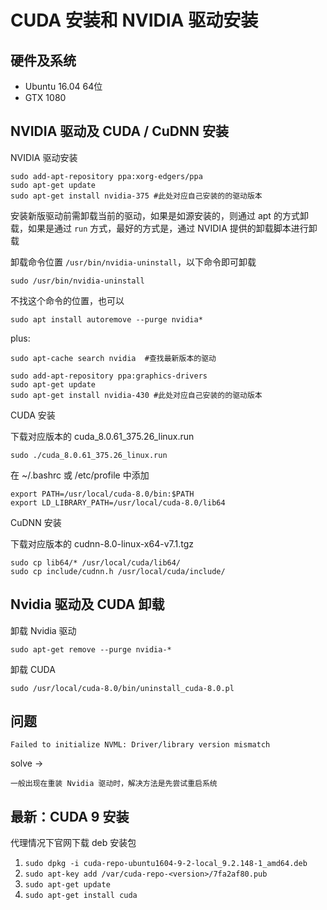 # CUDA 安装和 NVIDIA 驱动安装

## 硬件及系统

- Ubuntu 16.04 64位
- GTX 1080

## NVIDIA 驱动及 CUDA / CuDNN 安装

NVIDIA 驱动安装

```
sudo add-apt-repository ppa:xorg-edgers/ppa
sudo apt-get update
sudo apt-get install nvidia-375 #此处对应自己安装的的驱动版本
```

安装新版驱动前需卸载当前的驱动，如果是如源安装的，则通过 apt 的方式卸载，如果是通过 `run` 方式，最好的方式是，通过 NVIDIA 提供的卸载脚本进行卸载

卸载命令位置 `/usr/bin/nvidia-uninstall`，以下命令即可卸载

```
sudo /usr/bin/nvidia-uninstall
```

不找这个命令的位置，也可以

```
sudo apt install autoremove --purge nvidia*
```

plus:

```
sudo apt-cache search nvidia  #查找最新版本的驱动
```

```
sudo add-apt-repository ppa:graphics-drivers
sudo apt-get update
sudo apt-get install nvidia-430 #此处对应自己安装的的驱动版本
```

CUDA 安装

下载对应版本的 cuda_8.0.61_375.26_linux.run

```
sudo ./cuda_8.0.61_375.26_linux.run
```

在 ~/.bashrc 或 /etc/profile 中添加

```
export PATH=/usr/local/cuda-8.0/bin:$PATH
export LD_LIBRARY_PATH=/usr/local/cuda-8.0/lib64
```

CuDNN 安装

下载对应版本的 cudnn-8.0-linux-x64-v7.1.tgz

```
sudo cp lib64/* /usr/local/cuda/lib64/
sudo cp include/cudnn.h /usr/local/cuda/include/
```

## Nvidia 驱动及 CUDA 卸载

卸载 Nvidia 驱动

```
sudo apt-get remove --purge nvidia-*
```

卸载 CUDA

``` shell
sudo /usr/local/cuda-8.0/bin/uninstall_cuda-8.0.pl
```

## 问题

```
Failed to initialize NVML: Driver/library version mismatch
```

solve ->

```
一般出现在重装 Nvidia 驱动时，解决方法是先尝试重启系统
```

## 最新：CUDA 9 安装

代理情况下官网下载 deb 安装包

1. `sudo dpkg -i cuda-repo-ubuntu1604-9-2-local_9.2.148-1_amd64.deb`
2. `sudo apt-key add /var/cuda-repo-<version>/7fa2af80.pub`
3. `sudo apt-get update`
4. `sudo apt-get install cuda`